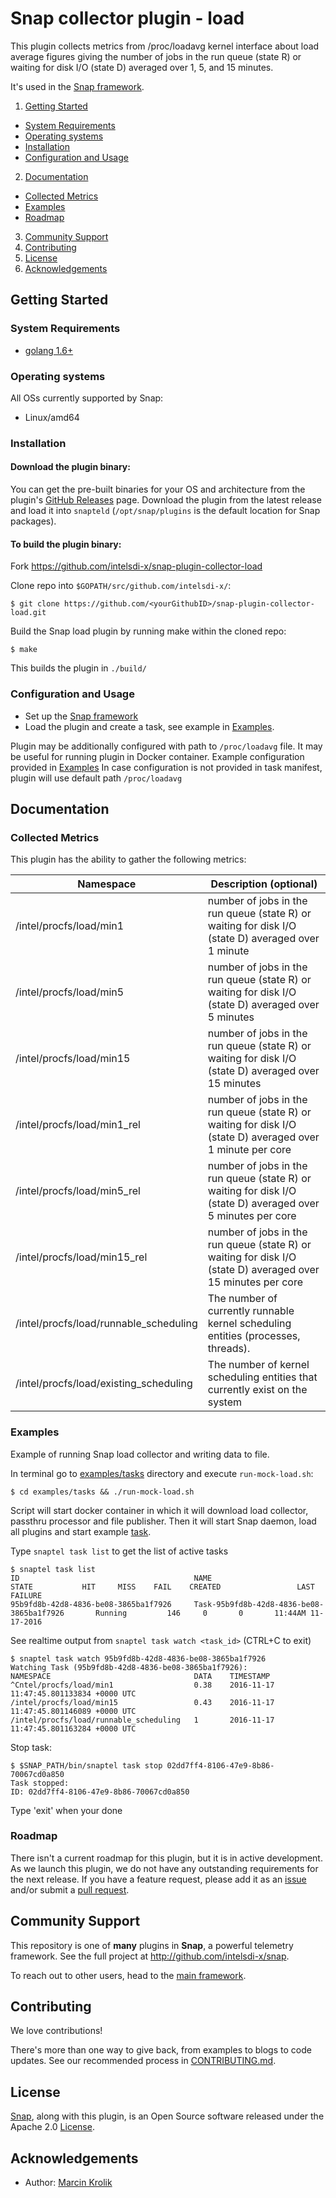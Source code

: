 # Snap collector plugin - load
This plugin collects metrics from /proc/loadavg kernel interface about load average figures giving the number of jobs in the run queue (state R) or waiting for disk I/O (state D) averaged over 1, 5, and 15 minutes.  

It's used in the [Snap framework](http://github.com:intelsdi-x/snap).

1. [Getting Started](#getting-started)
  * [System Requirements](#system-requirements)
  * [Operating systems](#operating-systems)
  * [Installation](#installation)
  * [Configuration and Usage](#configuration-and-usage)
2. [Documentation](#documentation)
  * [Collected Metrics](#collected-metrics)
  * [Examples](#examples)
  * [Roadmap](#roadmap)
3. [Community Support](#community-support)
4. [Contributing](#contributing)
5. [License](#license-and-authors)
6. [Acknowledgements](#acknowledgements)

## Getting Started
### System Requirements
* [golang 1.6+](https://golang.org/dl/)

### Operating systems
All OSs currently supported by Snap:
* Linux/amd64

### Installation
#### Download the plugin binary:

You can get the pre-built binaries for your OS and architecture from the plugin's [GitHub Releases](https://github.com/intelsdi-x/snap-plugin-collector-load/releases) page. Download the plugin from the latest release and load it into `snapteld` (`/opt/snap/plugins` is the default location for Snap packages).

#### To build the plugin binary:
Fork https://github.com/intelsdi-x/snap-plugin-collector-load

Clone repo into `$GOPATH/src/github.com/intelsdi-x/`:

```
$ git clone https://github.com/<yourGithubID>/snap-plugin-collector-load.git
```

Build the Snap load plugin by running make within the cloned repo:
```
$ make
```
This builds the plugin in `./build/`

### Configuration and Usage
* Set up the [Snap framework](https://github.com/intelsdi-x/snap#getting-started)
* Load the plugin and create a task, see example in [Examples](#examples).

Plugin may be additionally configured with path to `/proc/loadavg` file. It may be useful for running plugin in Docker container.
Example configuration provided in [Examples](#examples)
In case configuration is not provided in task manifest, plugin will use default path `/proc/loadavg`

## Documentation

### Collected Metrics
This plugin has the ability to gather the following metrics:

Namespace | Description (optional)
----------|-----------------------
/intel/procfs/load/min1 | number of jobs in the run queue (state R) or waiting for disk I/O (state D) averaged over 1 minute
/intel/procfs/load/min5 | number of jobs in the run queue (state R) or waiting for disk I/O (state D) averaged over 5 minutes
/intel/procfs/load/min15 | number of jobs in the run queue (state R) or waiting for disk I/O (state D) averaged over 15 minutes
/intel/procfs/load/min1_rel | number of jobs in the run queue (state R) or waiting for disk I/O (state D) averaged over 1 minute per core
/intel/procfs/load/min5_rel | number of jobs in the run queue (state R) or waiting for disk I/O (state D) averaged over 5 minutes per core
/intel/procfs/load/min15_rel | number of jobs in the run queue (state R) or waiting for disk I/O (state D) averaged over 15 minutes per core
/intel/procfs/load/runnable_scheduling | The number of currently runnable kernel scheduling entities (processes, threads).
/intel/procfs/load/existing_scheduling | The number of kernel scheduling entities that currently exist on the system

### Examples
Example of running Snap load collector and writing data to file.

In terminal go to [examples/tasks](examples/tasks) directory and execute `run-mock-load.sh`:
```
$ cd examples/tasks && ./run-mock-load.sh
```

Script will start docker container in which it will download load collector, passthru processor and file publisher.
Then it will start Snap daemon, load all plugins and start example [task](examples/tasks/task-load.json).

Type `snaptel task list` to get the list of active tasks
```
$ snaptel task list
ID                                       NAME                                            STATE           HIT     MISS    FAIL    CREATED                 LAST FAILURE
95b9fd8b-42d8-4836-be08-3865ba1f7926     Task-95b9fd8b-42d8-4836-be08-3865ba1f7926       Running         146     0       0       11:44AM 11-17-2016
```

See realtime output from `snaptel task watch <task_id>` (CTRL+C to exit)
```
$ snaptel task watch 95b9fd8b-42d8-4836-be08-3865ba1f7926
Watching Task (95b9fd8b-42d8-4836-be08-3865ba1f7926):
NAMESPACE                                DATA    TIMESTAMP
^Cntel/procfs/load/min1                  0.38    2016-11-17 11:47:45.801133834 +0000 UTC
/intel/procfs/load/min15                 0.43    2016-11-17 11:47:45.801146089 +0000 UTC
/intel/procfs/load/runnable_scheduling   1       2016-11-17 11:47:45.801163284 +0000 UTC
```

Stop task:
```
$ $SNAP_PATH/bin/snaptel task stop 02dd7ff4-8106-47e9-8b86-70067cd0a850
Task stopped:
ID: 02dd7ff4-8106-47e9-8b86-70067cd0a850
```

Type 'exit' when your done

### Roadmap
There isn't a current roadmap for this plugin, but it is in active development. As we launch this plugin, we do not have any outstanding requirements for the next release. If you have a feature request, please add it as an [issue](https://github.com/intelsdi-x/snap-plugin-collector-load/issues/new) and/or submit a [pull request](https://github.com/intelsdi-x/snap-plugin-collector-load/pulls).

## Community Support
This repository is one of **many** plugins in **Snap**, a powerful telemetry framework. See the full project at http://github.com/intelsdi-x/snap.

To reach out to other users, head to the [main framework](https://github.com/intelsdi-x/snap#community-support).

## Contributing
We love contributions!

There's more than one way to give back, from examples to blogs to code updates. See our recommended process in [CONTRIBUTING.md](CONTRIBUTING.md).

## License
[Snap](http://github.com:intelsdi-x/snap), along with this plugin, is an Open Source software released under the Apache 2.0 [License](LICENSE).

## Acknowledgements
* Author: [Marcin Krolik](https://github.com/marcin-krolik/)
